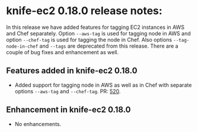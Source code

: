 <!---
This file is reset every time a new release is done. The contents of this file are for the currently unreleased version.

Example Note:

## Example Heading
Details about the thing that changed that needs to get included in the Release Notes in markdown.
-->

# knife-ec2 0.18.0 release notes:
In this release we have added features for tagging EC2 instances in AWS and Chef separately. Option `--aws-tag` is used for tagging node in AWS and option `--chef-tag` is used for tagging the node in Chef. Also options `--tag-node-in-chef` and `--tags` are deprecated from this release. There are a couple of bug fixes and enhancement as well.

## Features added in knife-ec2 0.18.0
* Added support for tagging node in AWS as well as in Chef with separate options `--aws-tag` and `--chef-tag`. PR: [520](https://github.com/chef/knife-ec2/pull/520).

## Enhancement in knife-ec2 0.18.0
* No enhancements.
